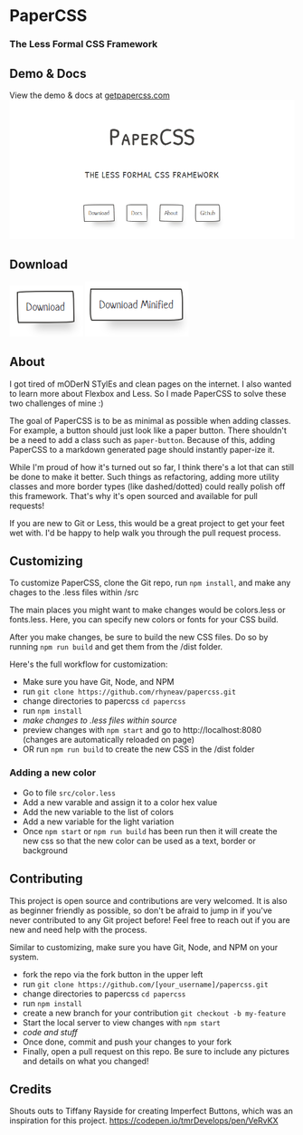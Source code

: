 # PaperCSS
### The Less Formal CSS Framework

## Demo & Docs
View the demo & docs at [getpapercss.com](https://www.getpapercss.com)
![Preview](/img/screenshots/preview.gif)

## Download
[![Download](/img/screenshots/download.PNG)][download]
[![Download](/img/screenshots/download-minified.PNG)][download-minified]

## About
I got tired of mODerN STylEs and clean pages on the internet. I also wanted to learn more about Flexbox and Less. So I made PaperCSS to solve these two challenges of mine :)

The goal of PaperCSS is to be as minimal as possible when adding classes. For example, a button should just look like a paper button. There shouldn't be a need to add a class such as `paper-button`. Because of this, adding PaperCSS to a markdown generated page should instantly paper-ize it.

While I'm proud of how it's turned out so far, I think there's a lot that can still be done to make it better. Such things as refactoring, adding more utility classes and more border types (like dashed/dotted) could really polish off this framework. That's why it's open sourced and available for pull requests!

If you are new to Git or Less, this would be a great project to get your feet wet with. I'd be happy to help walk you through the pull request process.

## Customizing
To customize PaperCSS, clone the Git repo, run `npm install`, and make any chages to the .less files within /src

The main places you might want to make changes would be colors.less or fonts.less. Here, you can specify new colors or fonts for your CSS build.

After you make changes, be sure to build the new CSS files. Do so by running `npm run build` and get them from the /dist folder.

Here's the full workflow for customization:
- Make sure you have Git, Node, and NPM
- run `git clone https://github.com/rhyneav/papercss.git`
- change directories to papercss `cd papercss`
- run `npm install`
- _make changes to .less files within source_
- preview changes with `npm start` and go to http://localhost:8080 (changes are automatically reloaded on page)
- OR run `npm run build` to create the new CSS in the /dist folder

### Adding a new color
- Go to file `src/color.less`
- Add a new varable and assign it to a color hex value
- Add the new variable to the list of colors
- Add a new variable for the light variation
- Once `npm start` or `npm run build` has been run then it will create the new css so that the new color can be used as a text, border or background

## Contributing
This project is open source and contributions are very welcomed. It is also as beginner friendly as possible, so don't be afraid to jump in if you've never contributed to any Git project before! Feel free to reach out if you are new and need help with the process.

Similar to customizing, make sure you have Git, Node, and NPM on your system.
- fork the repo via the fork button in the upper left
- run `git clone https://github.com/[your_username]/papercss.git`
- change directories to papercss `cd papercss`
- run `npm install`
- create a new branch for your contribution `git checkout -b my-feature`
- Start the local server to view changes with `npm start`
- _code and stuff_
- Once done, commit and push your changes to your fork
- Finally, open a pull request on this repo. Be sure to include any pictures and details on what you changed!

## Credits
Shouts outs to Tiffany Rayside for creating Imperfect Buttons, which was an inspiration for this project. https://codepen.io/tmrDevelops/pen/VeRvKX

[download]: https://github.com/rhyneav/papercss/releases/download/v1.0.0/paper.css
[download-minified]: https://github.com/rhyneav/papercss/releases/download/v1.0.0/paper.min.css
